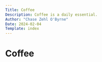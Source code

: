```yaml
---
Title: Coffee
Description: Coffee is a daily essential.
Author: "Chase Zehl O'Byrne"
Date: 2024-02-04
Template: index
---
```


# Coffee
